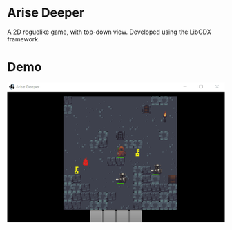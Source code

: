 # Arise Deeper
A 2D roguelike game, with top-down view. Developed using the LibGDX framework.

# Demo
![early_demo](https://raw.githubusercontent.com/payne911/Arise_Deeper/master/core/assets/unrelated/early_demo5.gif)
